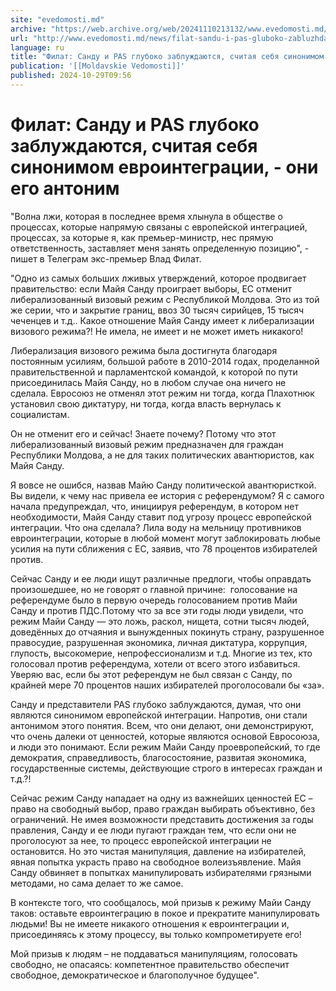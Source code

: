 ```yaml
---
site: "evedomosti.md"
archive: "https://web.archive.org/web/20241110213132/www.evedomosti.md/news/filat-sandu-i-pas-gluboko-zabluzhdayutsya-schitaya-sebya-sin"
url: "http://www.evedomosti.md/news/filat-sandu-i-pas-gluboko-zabluzhdayutsya-schitaya-sebya-sin"
language: ru
title: "Филат: Санду и PAS глубоко заблуждаются, считая себя синонимом евроинтеграции, - они его антоним"
publication: '[[Moldavskie Vedomosti]]'
published: 2024-10-29T09:56
---
```


# Филат: Санду и PAS глубоко заблуждаются, считая себя синонимом евроинтеграции, - они его антоним

"Волна лжи, которая в последнее время хлынула в обществе о процессах, которые напрямую связаны с европейской интеграцией, процессах, за которые я, как премьер-министр, нес прямую ответственность, заставляет меня занять определенную позицию", - пишет в Телеграм экс-премьер Влад Филат.

"Одно из самых больших лживых утверждений, которое продвигает правительство: если Майя Санду проиграет выборы, ЕС отменит либерализованный визовый режим с Республикой Молдова. Это из той же серии, что и закрытие границ, ввоз 30 тысяч сирийцев, 15 тысяч чеченцев и т.д.. Какое отношение Майя Санду имеет к либерализации визового режима?! Не имела, не имеет и не может иметь никакого!

Либерализация визового режима была достигнута благодаря постоянным усилиям, большой работе в 2010-2014 годах, проделанной правительственной и парламентской командой, к которой по пути присоединилась Майя Санду, но в любом случае она ничего не сделала. Евросоюз не отменял этот режим ни тогда, когда Плахотнюк установил свою диктатуру, ни тогда, когда власть вернулась к социалистам.

Он не отменит его и сейчас! Знаете почему? Потому что этот либерализованный визовый режим предназначен для граждан Республики Молдова, а не для таких политических авантюристов, как Майя Санду.

Я вовсе не ошибся, назвав Майю Санду политической авантюристкой. Вы видели, к чему нас привела ее история с референдумом? Я с самого начала предупреждал, что, инициируя референдум, в котором нет необходимости, Майя Санду ставит под угрозу процесс европейской интеграции. Что она сделала? Лила воду на мельницу противников евроинтеграции, которые в любой момент могут заблокировать любые усилия на пути сближения с ЕС, заявив, что 78 процентов избирателей против.

Сейчас Санду и ее люди ищут различные предлоги, чтобы оправдать произошедшее, но не говорят о главной причине:  голосование на референдуме было в первую очередь голосованием против Майи Санду и против ПДС.Потому что за все эти годы люди увидели, что режим Майи Санду — это ложь, раскол, нищета, сотни тысяч людей, доведённых до отчаяния и вынужденных покинуть страну, разрушенное правосудие, разрушенная экономика, личная диктатура, коррупция, глупость, высокомерие, непрофессионализм и т.д. Многие из тех, кто голосовал против референдума, хотели от всего этого избавиться. Уверяю вас, если бы этот референдум не был связан с Санду, по крайней мере 70 процентов наших избирателей проголосовали бы «за».

Санду и представители PAS глубоко заблуждаются, думая, что они являются синонимом европейской интеграции. Напротив, они стали антонимом этого понятия. Всем, что они делают, они демонстрируют, что очень далеки от ценностей, которые являются основой Евросоюза, и люди это понимают. Если режим Майи Санду проевропейский, то где демократия, справедливость, благосостояние, развитая экономика, государственные системы, действующие строго в интересах граждан и т.д.?!

Сейчас режим Санду нападает на одну из важнейших ценностей ЕС – право на свободный выбор, право граждан выбирать объективно, без ограничений. Не имея возможности представить достижения за годы правления, Санду и ее люди пугают граждан тем, что если они не проголосуют за нее, то процесс европейской интеграции не остановится. Но это чистая манипуляция, давление на избирателей, явная попытка украсть право на свободное волеизъявление. Майя Санду обвиняет в попытках манипулировать избирателями грязными методами, но сама делает то же самое.

В контексте того, что сообщалось, мой призыв к режиму Майи Санду таков: оставьте евроинтеграцию в покое и прекратите манипулировать людьми! Вы не имеете никакого отношения к евроинтеграции и, присоединяясь к этому процессу, вы только компрометируете его!

Мой призыв к людям – не поддаваться манипуляциям, голосовать свободно, не опасаясь: компетентное правительство обеспечит свободное, демократическое и благополучное будущее".